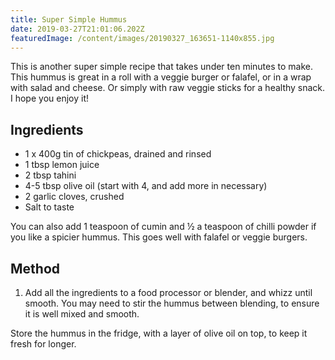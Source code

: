 ```yaml
---
title: Super Simple Hummus
date: 2019-03-27T21:01:06.202Z
featuredImage: /content/images/20190327_163651-1140x855.jpg
---
```

This is another super simple recipe that takes under ten minutes to make. This hummus is great in a roll with a veggie burger or falafel, or in a wrap with salad and cheese. Or simply with raw veggie sticks for a healthy snack. I hope you enjoy it!  

## Ingredients

*   1 x 400g tin of chickpeas, drained and rinsed
*   1 tbsp lemon juice
*   2 tbsp tahini
*   4-5 tbsp olive oil (start with 4, and add more in necessary)
*   2 garlic cloves, crushed
*   Salt to taste

You can also add 1 teaspoon of cumin and ½ a teaspoon of chilli powder if you like a spicier hummus. This goes well with falafel or veggie burgers.  

## Method

1.  Add all the ingredients to a food processor or blender, and whizz until smooth. You may need to stir the hummus between blending, to ensure it is well mixed and smooth.

Store the hummus in the fridge, with a layer of olive oil on top, to keep it fresh for longer.
